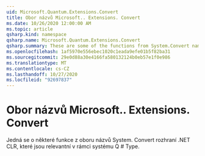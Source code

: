 ```yaml
---
uid: Microsoft.Quantum.Extensions.Convert
title: Obor názvů Microsoft.. Extensions. Convert
ms.date: 10/26/2020 12:00:00 AM
ms.topic: article
qsharp.kind: namespace
qsharp.name: Microsoft.Quantum.Extensions.Convert
qsharp.summary: These are some of the functions from System.Convert namespace of .NET CLR that are relevant within Q# type system.
ms.openlocfilehash: 1af5970e556ebec1020c1eada9efe01b5f82ba31
ms.sourcegitcommit: 29e0d88a30e4166fa580132124b0eb57e1f0e986
ms.translationtype: MT
ms.contentlocale: cs-CZ
ms.lasthandoff: 10/27/2020
ms.locfileid: "92697837"
---
```

# <a name="microsoftquantumextensionsconvert-namespace"></a>Obor názvů Microsoft.. Extensions. Convert

Jedná se o některé funkce z oboru názvů System. Convert rozhraní .NET CLR, které jsou relevantní v rámci systému Q # Type.


